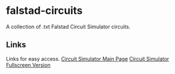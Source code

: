 # falstad-circuits
A collection of .txt Falstad Circuit Simulator circuits.

## Links
Links for easy access.
[Circuit Simulator Main Page](http://falstad.com/circuit)
[Circuit Simulator Fullscreen Version](http://falstad.com/circuit/circuitjs.html)
